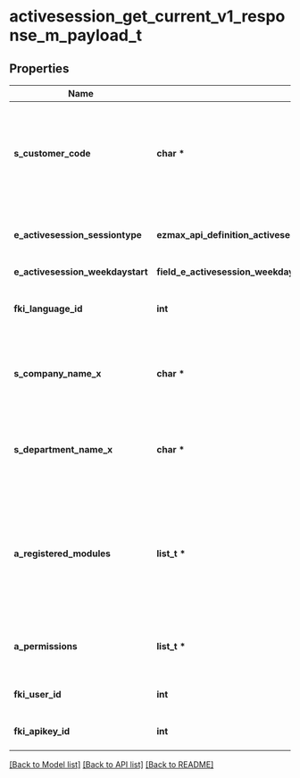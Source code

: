 # activesession_get_current_v1_response_m_payload_t

## Properties
Name | Type | Description | Notes
------------ | ------------- | ------------- | -------------
**s_customer_code** | **char \*** | The customer code specific to the client in which the API request is being made | 
**e_activesession_sessiontype** | **ezmax_api_definition_activesession_get_current_v1_response_m_payload_EACTIVESESSIONSESSIONTYPE_e** | The type of session used for the API request call | 
**e_activesession_weekdaystart** | **field_e_activesession_weekdaystart_t \*** |  | 
**fki_language_id** | **int** | The unique ID of the Language.  Valid values:  |Value|Description| |-|-| |1|French| |2|English| | 
**s_company_name_x** | **char \*** | The name of the active Company in the current language | 
**s_department_name_x** | **char \*** | The name of the active Department in the current language | 
**a_registered_modules** | **list_t \*** | An Array of Registered modules.  These are the modules that are Licensed to be used by the User or the API Key. | 
**a_permissions** | **list_t \*** | An array of permissions granted to the user or api key | 
**fki_user_id** | **int** | The unique ID of the User | 
**fki_apikey_id** | **int** | The unique ID of the Apikey | 

[[Back to Model list]](../README.md#documentation-for-models) [[Back to API list]](../README.md#documentation-for-api-endpoints) [[Back to README]](../README.md)



